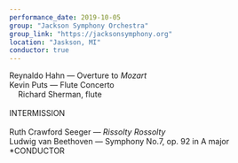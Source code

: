 ```yaml
---
performance_date: 2019-10-05
group: "Jackson Symphony Orchestra"
group_link: "https://jacksonsymphony.org"
location: "Jaskson, MI"
conductor: true
---
```

Reynaldo Hahn — Overture to _Mozart_ <br/> 
Kevin Puts — Flute Concerto<br/> 
&nbsp;&nbsp;&nbsp;&nbsp;Richard Sherman, flute<br/>
<br/>
INTERMISSION<br/>
<br/>
Ruth Crawford Seeger — _Rissolty Rossolty_ <br/>
Ludwig van Beethoven — Symphony No.7, op. 92 in A major<br/>
*CONDUCTOR
